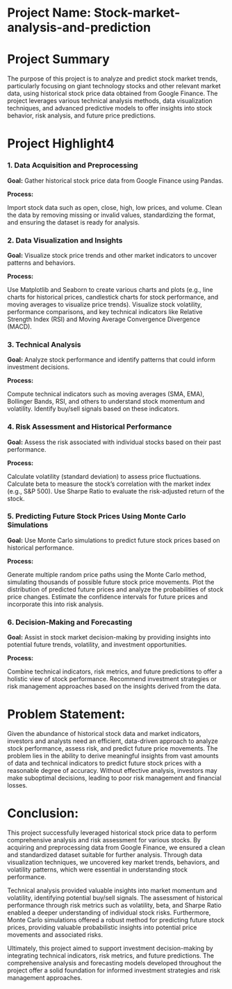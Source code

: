 # Project Name: Stock-market-analysis-and-prediction

# Project Summary

The purpose of this project is to analyze and predict stock market trends, particularly focusing on giant technology stocks and other relevant market data, using historical stock price data obtained from Google Finance. The project leverages various technical analysis methods, data visualization techniques, and advanced predictive models to offer insights into stock behavior, risk analysis, and future price predictions.

# Project Highlight4

### 1. Data Acquisition and Preprocessing

   **Goal:** Gather historical stock price data from Google Finance using Pandas.
   
   **Process:**
   
   Import stock data such as open, close, high, low prices, and volume.
   Clean the data by removing missing or invalid values, standardizing the format, and ensuring the dataset is ready for analysis.

### 2. Data Visualization and Insights

   **Goal:** Visualize stock price trends and other market indicators to uncover patterns and behaviors.
   
   **Process:**
   
   Use Matplotlib and Seaborn to create various charts and plots (e.g., line charts for historical prices, candlestick charts for stock performance, and moving averages to visualize price trends).
   Visualize stock volatility, performance comparisons, and key technical indicators like Relative Strength Index (RSI) and Moving Average Convergence Divergence (MACD).

### 3. Technical Analysis

   **Goal:** Analyze stock performance and identify patterns that could inform investment decisions.
   
   **Process:**
   
   Compute technical indicators such as moving averages (SMA, EMA), Bollinger Bands, RSI, and others to understand stock momentum and volatility.
   Identify buy/sell signals based on these indicators.

### 4. Risk Assessment and Historical Performance

   **Goal:** Assess the risk associated with individual stocks based on their past performance.
   
   **Process:**
   
   Calculate volatility (standard deviation) to assess price fluctuations.
   Calculate beta to measure the stock’s correlation with the market index (e.g., S&P 500).
   Use Sharpe Ratio to evaluate the risk-adjusted return of the stock.

### 5. Predicting Future Stock Prices Using Monte Carlo Simulations

   **Goal:** Use Monte Carlo simulations to predict future stock prices based on historical performance.
   
   **Process:**
   
   Generate multiple random price paths using the Monte Carlo method, simulating thousands of possible future stock price movements.
   Plot the distribution of predicted future prices and analyze the probabilities of stock price changes.
   Estimate the confidence intervals for future prices and incorporate this into risk analysis.

### 6. Decision-Making and Forecasting

   **Goal:** Assist in stock market decision-making by providing insights into potential future trends, volatility, and investment opportunities.
   
   **Process:**
   
   Combine technical indicators, risk metrics, and future predictions to offer a holistic view of stock performance.
   Recommend investment strategies or risk management approaches based on the insights derived from the data.

# Problem Statement:

Given the abundance of historical stock data and market indicators, investors and analysts need an efficient, data-driven approach to analyze stock performance, assess risk, and predict future price movements. The problem lies in the ability to derive meaningful insights from vast amounts of data and technical indicators to predict future stock prices with a reasonable degree of accuracy. Without effective analysis, investors may make suboptimal decisions, leading to poor risk management and financial losses.

# Conclusion:

This project successfully leveraged historical stock price data to perform comprehensive analysis and risk assessment for various stocks. By acquiring and preprocessing data from Google Finance, we ensured a clean and standardized dataset suitable for further analysis. Through data visualization techniques, we uncovered key market trends, behaviors, and volatility patterns, which were essential in understanding stock performance.

Technical analysis provided valuable insights into market momentum and volatility, identifying potential buy/sell signals. The assessment of historical performance through risk metrics such as volatility, beta, and Sharpe Ratio enabled a deeper understanding of individual stock risks. Furthermore, Monte Carlo simulations offered a robust method for predicting future stock prices, providing valuable probabilistic insights into potential price movements and associated risks.

Ultimately, this project aimed to support investment decision-making by integrating technical indicators, risk metrics, and future predictions. The comprehensive analysis and forecasting models developed throughout the project offer a solid foundation for informed investment strategies and risk management approaches.

